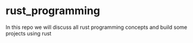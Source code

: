 # rust_programming
In this repo we will discuss all rust programming concepts and build some projects using rust
